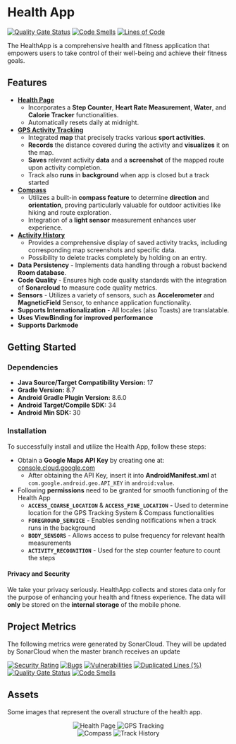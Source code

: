 # Health App
[![Quality Gate Status](https://sonarcloud.io/api/project_badges/measure?project=uni-aau_health-app&metric=alert_status)](https://sonarcloud.io/summary/new_code?id=uni-aau_health-app)
[![Code Smells](https://sonarcloud.io/api/project_badges/measure?project=uni-aau_health-app&metric=code_smells)](https://sonarcloud.io/summary/new_code?id=uni-aau_health-app)
[![Lines of Code](https://sonarcloud.io/api/project_badges/measure?project=uni-aau_health-app&metric=ncloc)](https://sonarcloud.io/summary/new_code?id=uni-aau_health-app)

The HealthApp is a comprehensive health and fitness application that empowers users to take control of their well-being and achieve their fitness goals.

## Features
- **<u>Health Page</u>**
  - Incorporates a **Step Counter**, **Heart Rate Measurement**, **Water**, and **Calorie Tracker** functionalities.
  - Automatically resets daily at midnight.
- **<u>GPS Activity Tracking</u>**
  - Integrated **map** that precisely tracks various **sport activities**.
  - **Records** the distance covered during the activity and **visualizes** it on the map.
  - **Saves** relevant activity **data** and a **screenshot** of the mapped route upon activity completion.
  - Track also **runs** in **background** when app is closed but a track started
- **<u>Compass</u>**
  - Utilizes a built-in **compass feature** to determine **direction** and **orientation**, proving particularly valuable for outdoor activities like hiking and route exploration.
  - Integration of a **light sensor** measurement enhances user experience.
- **<u>Activity History</u>**
  - Provides a comprehensive display of saved activity tracks, including corresponding map screenshots and specific data.
  - Possibility to delete tracks completely by holding on an entry.
- **Data Persistency** - Implements data handling through a robust backend **Room database**.
- **Code Quality** - Ensures high code quality standards with the integration of **Sonarcloud** to measure code quality metrics.
- **Sensors** - Utilizes a variety of sensors, such as **Accelerometer** and **MagneticField** Sensor, to enhance application functionality.
- **Supports Internationalization** - All locales (also Toasts) are translatable.
- **Uses ViewBinding for improved performance**
- **Supports Darkmode**

## Getting Started
### Dependencies
- **Java Source/Target Compatibility Version:** 17
- **Gradle Version:** 8.7
- **Android Gradle Plugin Version:** 8.6.0
- **Android Target/Compile SDK:** 34
- **Android Min SDK:** 30
### Installation
To successfully install and utilize the Health App, follow these steps:
- Obtain a **Google Maps API Key** by creating one at: [console.cloud.google.com](https://console.cloud.google.com/google/maps-apis/)
  - After obtaining the API Key, insert it into **AndroidManifest.xml** at ``com.google.android.geo.API_KEY`` in ``android:value``.
- Following **permissions** need to be granted for smooth functioning of the Health App
  - **``ACCESS_COARSE_LOCATION``** & **``ACCESS_FINE_LOCATION``** - Used to determine location for the GPS Tracking System & Compass functionalities
  - **``FOREGROUND_SERVICE``** - Enables sending notifications when a track runs in the background
  - **``BODY_SENSORS``** - Allows access to pulse frequency for relevant health measurements
  - **``ACTIVITY_RECOGNITION``** - Used for the step counter feature to count the steps


#### Privacy and Security
We take your privacy seriously. HealthApp collects and stores data only for the purpose of enhancing your health and fitness experience. The data will **only** be stored on the **internal storage** of the mobile phone.

## Project Metrics
The following metrics were generated by SonarCloud. They will be updated by SonarCloud when the master branch receives an update

[![Security Rating](https://sonarcloud.io/api/project_badges/measure?project=uni-aau_health-app&metric=security_rating)](https://sonarcloud.io/summary/new_code?id=uni-aau_health-app)
[![Bugs](https://sonarcloud.io/api/project_badges/measure?project=uni-aau_health-app&metric=bugs)](https://sonarcloud.io/summary/new_code?id=uni-aau_health-app)
[![Vulnerabilities](https://sonarcloud.io/api/project_badges/measure?project=uni-aau_health-app&metric=vulnerabilities)](https://sonarcloud.io/summary/new_code?id=uni-aau_health-app)
[![Duplicated Lines (%)](https://sonarcloud.io/api/project_badges/measure?project=uni-aau_health-app&metric=duplicated_lines_density)](https://sonarcloud.io/summary/new_code?id=uni-aau_health-app)
[![Quality Gate Status](https://sonarcloud.io/api/project_badges/measure?project=uni-aau_health-app&metric=alert_status)](https://sonarcloud.io/summary/new_code?id=uni-aau_health-app)
[![Code Smells](https://sonarcloud.io/api/project_badges/measure?project=uni-aau_health-app&metric=code_smells)](https://sonarcloud.io/summary/new_code?id=uni-aau_health-app)

## Assets
Some images that represent the overall structure of the health app.

<p align="center">
  <img src="/assets/health2.png" alt="Health Page">
  <img src="/assets/gps2.png" alt="GPS Tracking">
  <br>
  <img src="/assets/compass2.png" alt="Compass">
  <img src="/assets/history2.png" alt="Track History">
</p>
